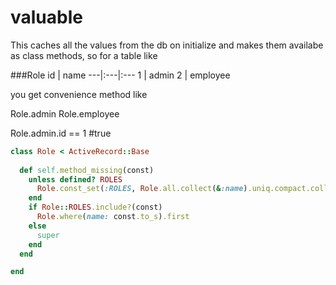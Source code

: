 valuable
========

This caches all the values from the db on initialize and makes them availabe as class methods, so for a table like

###Role
id | name
---|:---|:---
1  | admin
2  | employee

you get convenience method like

Role.admin
Role.employee

Role.admin.id == 1 #true

```ruby
class Role < ActiveRecord::Base
  
  def self.method_missing(const)
    unless defined? ROLES
      Role.const_set(:ROLES, Role.all.collect(&:name).uniq.compact.collect(&:to_sym))
    end
    if Role::ROLES.include?(const)
      Role.where(name: const.to_s).first
    else
      super
    end
  end

end
```
